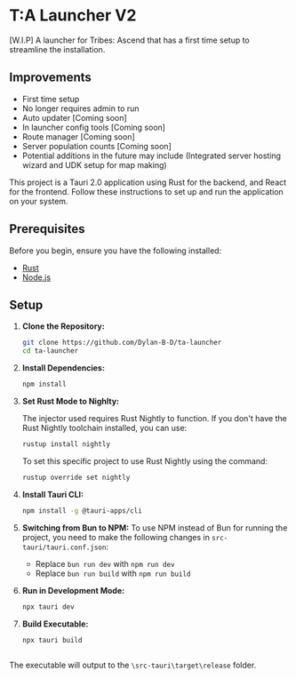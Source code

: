 # T:A Launcher V2
[W.I.P] A launcher for Tribes: Ascend that has a first time setup to streamline the installation.

## Improvements

- First time setup
- No longer requires admin to run
- Auto updater [Coming soon]
- In launcher config tools [Coming soon]
- Route manager [Coming soon]
- Server population counts [Coming soon]
- Potential additions in the future may include (Integrated server hosting wizard and UDK setup for map making)


This project is a Tauri 2.0 application using Rust for the backend, and React for the frontend. 
Follow these instructions to set up and run the application on your system.

## Prerequisites

Before you begin, ensure you have the following installed:
- [Rust](https://www.rust-lang.org/tools/install)
- [Node.js](https://nodejs.org/)

## Setup

1. **Clone the Repository:**
   ```bash
   git clone https://github.com/Dylan-B-D/ta-launcher
   cd ta-launcher

2. **Install Dependencies:**
   ```bash
   npm install

3. **Set Rust Mode to Nighlty:**

    The injector used requires Rust Nightly to function. 
    If you don't have the Rust Nightly toolchain installed, you can use:

   ```bash
   rustup install nightly
    ```
    To set this specific project to use Rust Nightly using the command:
    
   ```bash
   rustup override set nightly

4. **Install Tauri CLI:**
   ```bash
   npm install -g @tauri-apps/cli

5. **Switching from Bun to NPM:**
   To use NPM instead of Bun for running the project, you need to make the following changes in `src-tauri/tauri.conf.json`:
   - Replace `bun run dev` with `npm run dev`
   - Replace `bun run build` with `npm run build`

6. **Run in Development Mode:**
   ```bash
   npx tauri dev

7. **Build Executable:**
   ```bash
   npx tauri build
  
The executable will output to the `\src-tauri\target\release` folder.

